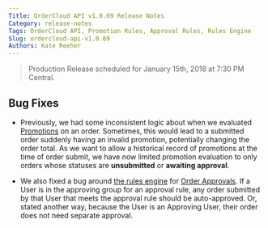 ```yaml
---
Title: OrderCloud API v1.0.69 Release Notes
Category: release-notes
Tags: OrderCloud API, Promotion Rules, Approval Rules, Rules Engine
Slug: ordercloud-api-v1.0.69
Authors: Kate Reeher
---
```


> Production Release scheduled for January 15th, 2018 at 7:30 PM Central.

## Bug Fixes

- Previously, we had some inconsistent logic about when we evaluated [Promotions](https://documentation.ordercloud.io/api-reference#Promotions) on an order. Sometimes, this would lead to a submitted order suddenly having an invalid promotion, potentially changing the order total. 
As we want to allow a historical record of promotions at the time of order submit, we have now limited promotion evaluation to only orders whose statuses are **unsubmitted** or **awaiting approval**. 

- We also fixed a bug around [the rules engine]({filename}../OrderCloud-Blogs/rules-engine.md) for  [Order Approvals](https://documentation.ordercloud.io/api-reference#ApprovalRules). If a User is in the approving group for an approval rule, any order submitted by that User that meets the approval rule should be auto-approved. Or, stated another way, because the User is an Approving User, their order does not need separate approval. 
